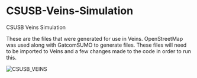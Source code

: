 # CSUSB-Veins-Simulation
CSUSB Veins Simulation

These are the files that were generated for use in Veins. OpenStreetMap was used along with GatcomSUMO to generate files. These files will need to be imported to Veins and a few changes made to the code in order to run this.

![CSUSB_VEINS](https://user-images.githubusercontent.com/22214754/136503738-c49cee9a-d2c9-41da-94ec-4c1d84355cd7.gif)
